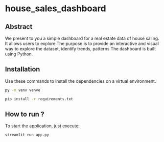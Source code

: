 # house_sales_dashboard
 
## Abstract
We present to you a simple dashboard for a real estate data of house saling.
It allows users to explore The purpose is to provide an interactive and visual way to explore the dataset, identify trends, patterns The dashboard is built using Python.

## Installation

Use these commands to install the dependencies on a virtual environment.

```bash
py -m venv venve
```
```bash
pip install -r requirements.txt
```

##  How to run ? 

To start the application, just execute:
```bash
streamlit run app.py
```